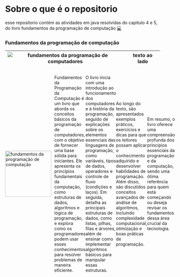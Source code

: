 # Sobre o que é o repositorio

esse repositorio contém as atividades em java resolvidas do capitulo 4 e 5, do livro fundamentos da programação de computação [💻](https://drive.google.com/file/d/1MWTShjGeyGTPoeVImLhxFDcUYBNt2bAB/view?usp=classroom_web&authuser=0)

### Fundamentos da programação de computação

|![fundamentos da programação de computadores](https://m.media-amazon.com/images/I/81HITrV4GXL._AC_UF894,1000_QL80_.jpg)| texto ao lado|
------------------------------------------------------------------------------------------------------------------------|--------------|





<div style="display: flex; align-items: center;">
  <img src="https://m.media-amazon.com/images/I/81HITrV4GXL._AC_UF894,1000_QL80_.jpg" alt="fundamentos da programação de computação" style="width: 150px; margin-right: 10px;">
  <p>
  Fundamentos da Programação da Computação é um livro que aborda os conceitos básicos da programação de computadores, com o objetivo de fornecer uma base sólida para iniciantes. Ele apresenta os 
  princípios fundamentais da computação, como estruturas de dados, algoritmos e lógica de programação, e explora como os programadores podem usar esses conhecimentos para resolver problemas de 
  maneira eficiente.

  O livro inicia com uma introdução ao funcionamento dos computadores e à história da programação, seguido de explicações sobre os elementos essenciais das linguagens de programação, como 
  variáveis, tipos de dados, operadores e controle de fluxo (condições e laços). Em seguida, detalha as principais estruturas de dados, como listas, pilhas, filas e árvores, além de ensinar como 
  implementar algoritmos básicos para manipular essas estruturas.

  Ao longo do texto, são apresentados exemplos práticos, exercícios e dicas para que os leitores possam aplicar o conhecimento adquirido e desenvolver habilidades de programação. Além disso, são 
  discutidos conceitos avançados de análise de algoritmos, incluindo complexidade computacional, otimização e boas práticas de programação.

  Em resumo, o livro oferece uma compreensão profunda dos princípios essenciais da programação e da computação, sendo uma ótima referência para quem está começando ou deseja revisar os fundamentos 
  dessa área crucial da tecnologia.
  </p>
</div>

